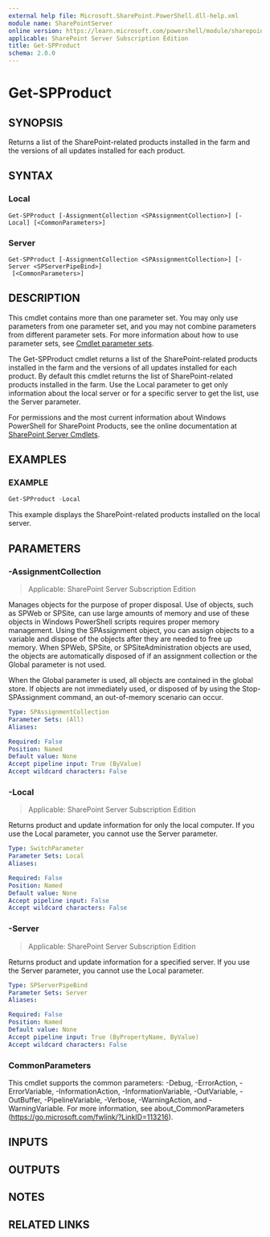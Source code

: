 ```yaml
---
external help file: Microsoft.SharePoint.PowerShell.dll-help.xml
module name: SharePointServer
online version: https://learn.microsoft.com/powershell/module/sharepoint-server/get-spproduct
applicable: SharePoint Server Subscription Edition
title: Get-SPProduct
schema: 2.0.0
---
```


# Get-SPProduct

## SYNOPSIS

Returns a list of the SharePoint-related products installed in the farm and the versions of all updates installed for each product.


## SYNTAX

### Local
```
Get-SPProduct [-AssignmentCollection <SPAssignmentCollection>] [-Local] [<CommonParameters>]
```

### Server
```
Get-SPProduct [-AssignmentCollection <SPAssignmentCollection>] [-Server <SPServerPipeBind>]
 [<CommonParameters>]
```

## DESCRIPTION
This cmdlet contains more than one parameter set.
You may only use parameters from one parameter set, and you may not combine parameters from different parameter sets.
For more information about how to use parameter sets, see [Cmdlet parameter sets](https://learn.microsoft.com/powershell/scripting/developer/cmdlet/cmdlet-parameter-sets).

The Get-SPProduct cmdlet returns a list of the SharePoint-related products installed in the farm and the versions of all updates installed for each product.
By default this cmdlet returns the list of SharePoint-related products installed in the farm.
Use the Local parameter to get only information about the local server or for a specific server to get the list, use the Server parameter.

For permissions and the most current information about Windows PowerShell for SharePoint Products, see the online documentation at [SharePoint Server Cmdlets](https://learn.microsoft.com/powershell/sharepoint/sharepoint-server/sharepoint-server-cmdlets).

## EXAMPLES

### EXAMPLE
```powershell
Get-SPProduct -Local
```

This example displays the SharePoint-related products installed on the local server.

## PARAMETERS

### -AssignmentCollection

> Applicable: SharePoint Server Subscription Edition

Manages objects for the purpose of proper disposal.
Use of objects, such as SPWeb or SPSite, can use large amounts of memory and use of these objects in Windows PowerShell scripts requires proper memory management.
Using the SPAssignment object, you can assign objects to a variable and dispose of the objects after they are needed to free up memory.
When SPWeb, SPSite, or SPSiteAdministration objects are used, the objects are automatically disposed of if an assignment collection or the Global parameter is not used.

When the Global parameter is used, all objects are contained in the global store.
If objects are not immediately used, or disposed of by using the Stop-SPAssignment command, an out-of-memory scenario can occur.

```yaml
Type: SPAssignmentCollection
Parameter Sets: (All)
Aliases:

Required: False
Position: Named
Default value: None
Accept pipeline input: True (ByValue)
Accept wildcard characters: False
```

### -Local

> Applicable: SharePoint Server Subscription Edition

Returns product and update information for only the local computer.
If you use the Local parameter, you cannot use the Server parameter.

```yaml
Type: SwitchParameter
Parameter Sets: Local
Aliases:

Required: False
Position: Named
Default value: None
Accept pipeline input: False
Accept wildcard characters: False
```

### -Server

> Applicable: SharePoint Server Subscription Edition

Returns product and update information for a specified server.
If you use the Server parameter, you cannot use the Local parameter.

```yaml
Type: SPServerPipeBind
Parameter Sets: Server
Aliases:

Required: False
Position: Named
Default value: None
Accept pipeline input: True (ByPropertyName, ByValue)
Accept wildcard characters: False
```

### CommonParameters
This cmdlet supports the common parameters: -Debug, -ErrorAction, -ErrorVariable, -InformationAction, -InformationVariable, -OutVariable, -OutBuffer, -PipelineVariable, -Verbose, -WarningAction, and -WarningVariable. For more information, see about_CommonParameters (https://go.microsoft.com/fwlink/?LinkID=113216).

## INPUTS

## OUTPUTS

## NOTES

## RELATED LINKS

